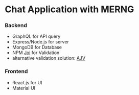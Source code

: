 # Chat Application with MERNG

### Backend
* GraphQL for API query
* Express/Node.js for server
* MongoDB for Database
* NPM [Joi](https://joi.dev/api/?v=17.2.1#introduction) for Validation
* alternative validation solution: [AJV](https://ajv.js.org/keywords.html)
### Frontend
* React.js for UI
* Material UI
